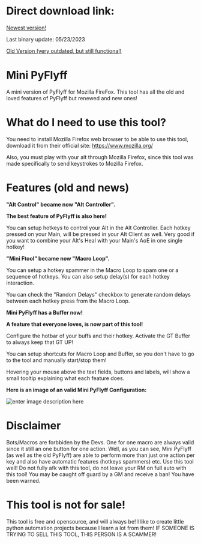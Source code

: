 # Direct download link:
[Newest version!](https://github.com/ils94/Mini_PyFlyff/releases/download/release/MiniPyFlyff.zip)

Last binary update: 05/23/2023

[Old Version (very outdated, but still functional)](https://github.com/ils94/Mini_PyFlyff/releases/download/old/MiniPyFlyff_old.zip)

# Mini PyFlyff
A mini version of PyFlyff for Mozilla FireFox. This tool has all the old and loved features of PyFlyff but renewed and new ones!

# What do I need to use this tool?
You need to install Mozilla Firefox web browser to be able to use this tool, download it from their official site: https://www.mozilla.org/

Also, you must play with your alt through Mozilla Firefox, since this tool was made specifically to send keystrokes to Mozilla Firefox.

# Features (old and news)

**"Alt Control" became now "Alt Controller".**

**The best feature of PyFlyff is also here!**

You can setup hotkeys to control your Alt in the Alt Controller. Each hotkey pressed on your Main, will be pressed in your Alt Client as well. Very good if you want to combine your Alt's Heal with your Main's AoE in one single hotkey!

**"Mini Ftool" became now "Macro Loop".**

You can setup a hotkey spammer in the Macro Loop to spam one or a sequence of hotkeys. You can also setup delay(s) for each hotkey interaction.

You can check the "Random Delays" checkbox to generate random 
delays between each hotkey press from the Macro Loop.

**Mini PyFlyff has a Buffer now!**

**A feature that everyone loves, is now part of this tool!**

Configure the hotbar of your buffs and their hotkey. Activate the GT Buffer to always keep that GT UP!

You can setup shortcuts for Macro Loop and Buffer, so you don't have to go to the tool and manually start/stop them!

Hovering your mouse above the text fields, buttons and labels, will show a small tooltip explaining what each feature does.

**Here is an image of an valid Mini PyFlyff Configuration:**

![enter image description here](https://i.imgur.com/8YfZDA1.png)

# Disclaimer

Bots/Macros are forbbiden by the Devs. One for one macro are always valid since it still an one button for one action. Well, as you can see, Mini PyFlyff (as well as the old PyFlyff) are able to perform more than just one action per key and also have automatic features (hotkeys spammers) etc. Use this tool well! Do not fully afk with this tool, do not leave your RM on full auto with this tool! You may be caught off guard by a GM and receive a ban! You have been warned.

# This tool is not for sale!

This tool is free and opensource, and will always be! I like to create little python automation projects because I learn a lot from them! IF SOMEONE IS TRYING TO SELL THIS TOOL, THIS PERSON IS A SCAMMER!
